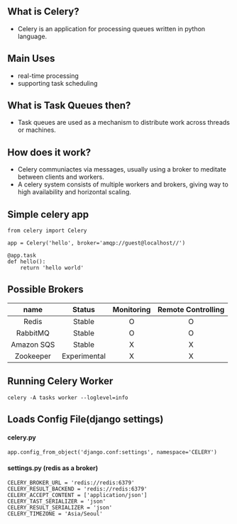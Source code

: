 ## What is Celery?
- Celery is an application for processing queues written in python language.

## Main Uses
- real-time processing
- supporting task scheduling

## What is Task Queues then?
- Task queues are used as a mechanism to distribute work across threads or machines.

## How does it work?
- Celery communiactes via messages, usually using a broker to meditate between clients and workers.
- A celery system consists of multiple workers and brokers, giving way to high availability and horizontal scaling.


## Simple celery app

```
from celery import Celery

app = Celery('hello', broker='amqp://guest@localhost//')

@app.task
def hello():
    return 'hello world'
```

## Possible Brokers
name | Status | Monitoring | Remote Controlling
|:---:|:---:|:---:|:---:
Redis | Stable | O | O
RabbitMQ  | Stable | O | O
Amazon SQS | Stable | X | X
Zookeeper | Experimental | X | X 

## Running Celery Worker
```
celery -A tasks worker --loglevel=info
``` 

## Loads Config File(django settings)
#### celery.py
```
app.config_from_object('django.conf:settings', namespace='CELERY') 
```
#### settings.py (redis as a broker)
```
CELERY_BROKER_URL = 'redis://redis:6379'
CELERY_RESULT_BACKEND = 'redis://redis:6379' 
CELERY_ACCEPT_CONTENT = ['application/json'] 
CELERY_TAST_SERIALIZER = 'json' 
CELERY_RESULT_SERIALIZER = 'json' 
CELERY_TIMEZONE = 'Asia/Seoul'
```



